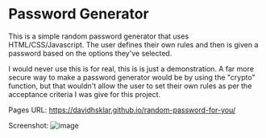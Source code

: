 # Password Generator  

This is a simple random password generator that uses HTML/CSS/Javascript.  The user defines their own rules and then is given a password based on the options they've selected.

I would never use this is for real, this is is just a demonstration.  A far more secure way to make a password generator would be by using the "crypto" function, but that wouldn't allow the user to set their own rules as per the acceptance criteria I was give for this project.

Pages URL: https://davidhsklar.github.io/random-password-for-you/

Screenshot: ![image](https://user-images.githubusercontent.com/97452998/157046760-52ec500b-7e6e-4e11-a45f-766adb95e11a.png)
